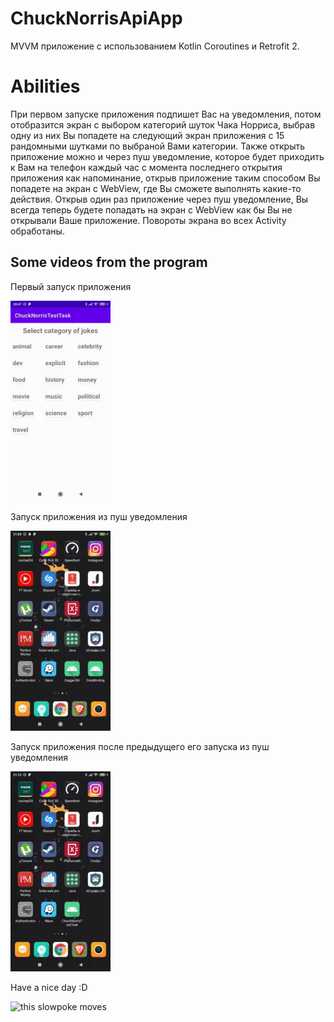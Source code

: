 # ChuckNorrisApiApp
MVVM приложение с использованием Kotlin Coroutines и Retrofit 2. 

# Abilities
При первом запуске приложения подпишет Вас на уведомления, потом отобразится экран с выбором категорий шуток Чака Норриса, выбрав одну из них Вы попадете на следующий экран приложения с 15 рандомными шутками по выбраной Вами категории. Также открыть приложение можно и через пуш уведомление, которое будет приходить к Вам на телефон каждый час с момента последнего открытия приложения как напоминание, открыв приложение таким способом Вы попадете на экран с WebView, где Вы сможете выполнять какие-то действия. Открыв один раз приложение через пуш уведомление, Вы всегда теперь будете попадать на экран с WebView как бы Вы не открывали Ваше приложение. Повороты экрана во всех Activity обработаны.

## Some videos from the program

<p>Первый запуск приложения</p>
<img src="animations/firstAct.gif" alt="">




<p>Запуск приложения из пуш уведомления</p>
<img src="animations/secondAct.gif" alt="">

<p>Запуск приложения после предыдущего его запуска из пуш уведомления</p>
<img src="animations/thirdAct.gif" alt="">

<p>Have a nice day :D</p>
<img src="http://i.stack.imgur.com/SBv4T.gif" alt="this slowpoke moves"  width="250" />
